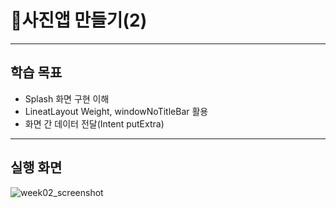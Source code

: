 # 🌌사진앱 만들기(2)
-----

## 학습 목표
-	Splash 화면 구현 이해
-	LineatLayout Weight, windowNoTitleBar 활용
-	화면 간 데이터 전달(Intent putExtra) 

----

## 실행 화면 

![week02_screenshot](https://github.com/user-attachments/assets/cc47a92d-c530-4462-9d80-a37294c7350d)
